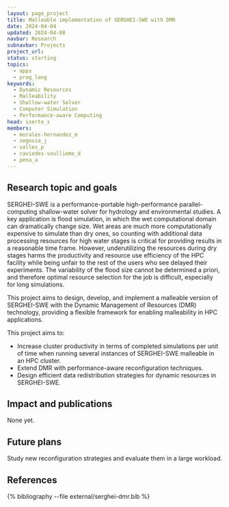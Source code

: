 ```yaml
---
layout: page_project
title: Malleable implementation of SERGHEI-SWE with DMR
date: 2024-04-04
updated: 2024-04-08
navbar: Research
subnavbar: Projects
project_url:
status: starting
topics:
  - apps
  - prog_lang
keywords:
  - Dynamic Resources
  - Malleability
  - Shallow-water Solver
  - Computer Simulation
  - Performance-aware Computing
head: iserte_s
members:
  - morales-hernandez_m
  - segovia_j
  - valles_p
  - caviedes-voullieme_d
  - pena_a
---
```


## Research topic and goals

SERGHEI-SWE is a performance-portable high-performance parallel-computing shallow-water solver for hydrology and environmental studies. A key application is flood simulation, in which the wet computational domain can dramatically change size. Wet areas are much more computationally expensive to simulate than dry ones, so counting with additional data processing resources for high water stages is critical for providing results in a reasonable time frame. However, underutilizing the resources during dry stages harms the productivity and resource use efficiency of the HPC facility while being unfair to the rest of the users who see delayed their experiments. The variability of the flood size cannot be determined a priori, and therefore optimal resource selection for the job is difficult, especially for long simulations.

This project aims to design, develop, and implement a malleable version of SERGHEI-SWE with the Dynamic Management of Resources (DMR) technology, providing a flexible framework for enabling malleability in HPC applications. 

This project aims to:
<ul>
<li>Increase cluster productivity in terms of completed simulations per unit of time when running several instances of SERGHEI-SWE malleable in an HPC cluster.</li>
<li>Extend DMR with performance-aware reconfiguration techniques.</li>
<li>Design efficient data redistribution strategies for dynamic resources in SERGHEI-SWE.</li>
</ul>

## Impact and publications

None yet.

## Future plans

Study new reconfiguration strategies and evaluate them in a large workload.

## References

{% bibliography --file external/serghei-dmr.bib %}
